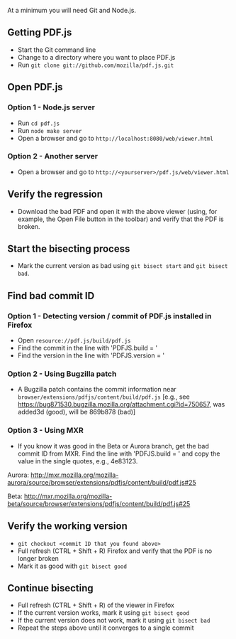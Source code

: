 At a minimum you will need Git and Node.js.

## Getting PDF.js
- Start the Git command line
- Change to a directory where you want to place PDF.js
- Run `git clone git://github.com/mozilla/pdf.js.git`

## Open PDF.js

### Option 1 - Node.js server
- Run `cd pdf.js`
- Run `node make server`
- Open a browser and go to `http://localhost:8080/web/viewer.html`

### Option 2 - Another server
- Open a browser and go to `http://<yourserver>/pdf.js/web/viewer.html`

## Verify the regression
- Download the bad PDF and open it with the above viewer (using, for example, the Open File button in the toolbar) and verify that the PDF is broken.

## Start the bisecting process
- Mark the current version as bad using `git bisect start` and `git bisect bad`.

## Find bad commit ID

### Option 1 - Detecting version / commit of PDF.js installed in Firefox
- Open `resource://pdf.js/build/pdf.js`
- Find the commit in the line with 'PDFJS.build = '
- Find the version in the line with 'PDFJS.version = '

### Option 2 - Using Bugzilla patch
- A Bugzilla patch contains the commit information near `browser/extensions/pdfjs/content/build/pdf.js` [e.g., see https://bug871530.bugzilla.mozilla.org/attachment.cgi?id=750657, was added3d (good), will be 869b878 (bad)]

### Option 3 - Using MXR
- If you know it was good in the Beta or Aurora branch, get the bad commit ID from MXR. Find the line with 'PDFJS.build = ' and copy the value in the single quotes, e.g., 4e83123.

Aurora: http://mxr.mozilla.org/mozilla-aurora/source/browser/extensions/pdfjs/content/build/pdf.js#25

Beta: http://mxr.mozilla.org/mozilla-beta/source/browser/extensions/pdfjs/content/build/pdf.js#25

## Verify the working version
- `git checkout <commit ID that you found above>`
- Full refresh (CTRL + Shift + R) Firefox and verify that the PDF is no longer broken
- Mark it as good with `git bisect good`

## Continue bisecting
- Full refresh (CTRL + Shift + R) of the viewer in Firefox
- If the current version works, mark it using `git bisect good`
- If the current version does not work, mark it using `git bisect bad`
- Repeat the steps above until it converges to a single commit